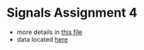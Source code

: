 # Signals Assignment 4

* more details in [this file](Assignment%204.%20Manipulating%20data%20to%20‘fool’%20Artificial%20Neural%20Network.pdf)
* data located [here](https://drive.google.com/drive/folders/1AxHpyU3LaMGqyHHqLL7UAXtJzpf0ZjXq?usp=share_link)

